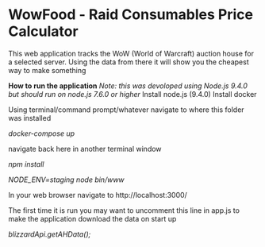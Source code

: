 WowFood - Raid Consumables Price Calculator
=

This web application tracks the WoW (World of Warcraft) auction house for a selected server.
Using the data from there it will show you the cheapest way to make something

**How to run the application**
_Note: this was devoloped using Node.js 9.4.0 but should run on node.js 7.6.0 or higher_
Install node.js (9.4.0)
Install docker

Using terminal/command prompt/whatever navigate to where this folder was installed

_docker-compose up_

navigate back here in another terminal window

_npm install_

_NODE_ENV=staging node bin/www_

In your web browser navigate to http://localhost:3000/

The first time it is run you may want to uncomment this line in app.js to make the application download the data on start up

_blizzardApi.getAHData();_